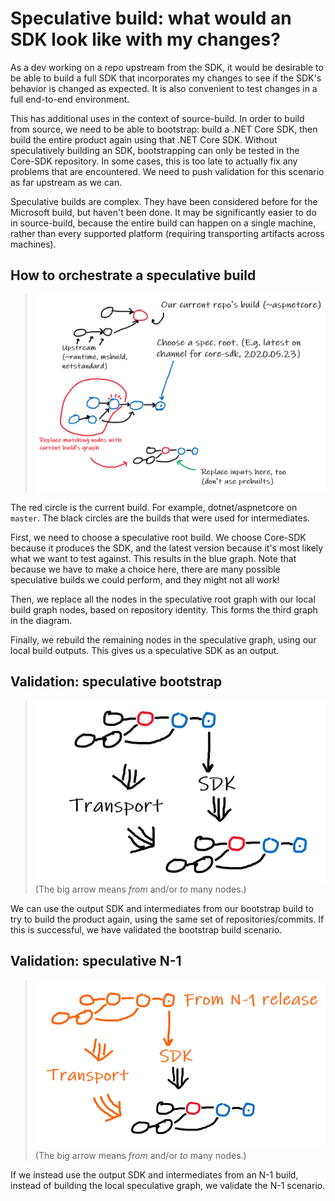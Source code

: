 # Speculative build: what would an SDK look like with my changes?

As a dev working on a repo upstream from the SDK, it would be desirable to be
able to build a full SDK that incorporates my changes to see if the SDK's
behavior is changed as expected. It is also convenient to test changes in a full
end-to-end environment.

This has additional uses in the context of source-build. In order to build from
source, we need to be able to bootstrap: build a .NET Core SDK, then build the
entire product again using that .NET Core SDK. Without speculatively building an
SDK, bootstrapping can only be tested in the Core-SDK repository. In some cases,
this is too late to actually fix any problems that are encountered. We need to
push validation for this scenario as far upstream as we can.

Speculative builds are complex. They have been considered before for the
Microsoft build, but haven't been done. It may be significantly easier to do in
source-build, because the entire build can happen on a single machine, rather
than every supported platform (requiring transporting artifacts across
machines).

## How to orchestrate a speculative build

> ![](img/spec-build-1-general.png)

The red circle is the current build. For example, dotnet/aspnetcore on `master`.
The black circles are the builds that were used for intermediates.

First, we need to choose a speculative root build. We choose Core-SDK because it
produces the SDK, and the latest version because it's most likely what we want
to test against. This results in the blue graph. Note that because we have to
make a choice here, there are many possible speculative builds we could perform,
and they might not all work!

Then, we replace all the nodes in the speculative root graph with our local
build graph nodes, based on repository identity. This forms the third graph in
the diagram.

Finally, we rebuild the remaining nodes in the speculative graph, using our
local build outputs. This gives us a speculative SDK as an output.

## Validation: speculative bootstrap

> ![](img/spec-build-2-bootstrap.png)  
> (The big arrow means *from* and/or *to* many nodes.)

We can use the output SDK and intermediates from our bootstrap build to try to
build the product again, using the same set of repositories/commits. If this is
successful, we have validated the bootstrap build scenario.

## Validation: speculative N-1

> ![](img/spec-build-3-n-1.png)  
> (The big arrow means *from* and/or *to* many nodes.)

If we instead use the output SDK and intermediates from an N-1 build, instead of
building the local speculative graph, we validate the N-1 scenario.
